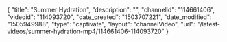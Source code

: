 {
    "title": "Summer Hydration",
    "description": "",
    "channelid": "114661406",
    "videoid": "114093720",
    "date_created": "1503707221",
    "date_modified": "1505949988",
    "type": "captivate",
    "layout": "channelVideo",
    "url": "\/latest-videos\/summer-hydration-mp4\/114661406-114093720"
}